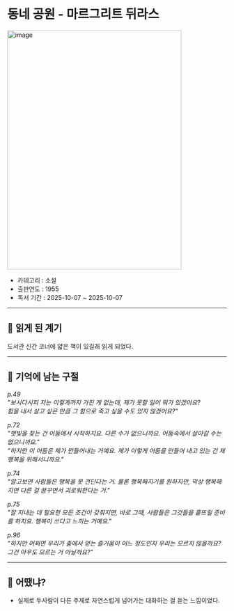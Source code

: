동네 공원 - 마르그리트 뒤라스
===============
<img width="400" height="550" alt="image" src="https://an2-img.amz.wtchn.net/image/v2/_rFU_yEuQ2gJn6q9myHkoQ.webp?jwt=ZXlKaGJHY2lPaUpJVXpJMU5pSjkuZXlKdmNIUnpJanBiSW1SZk5Ea3dlRGN3TUhFNE1DSmRMQ0p3SWpvaUwzWXlMM04wYjNKbEwySnZiMnN2TVRNM09UZzJOamN3TmpNd05qQTVOaUo5LnZlLUp3TU43UEx3UDREd29CWWl2TzdCa00tM3dGQXdSc1Z0bWVfSi05bEE=" />

* 카테고리 : 소설
* 출판연도 : 1955
* 독서 기간 : 2025-10-07 ~ 2025-10-07

* * * 
## 🌟 읽게 된 계기
도서관 신간 코너에 얇은 책이 있길래 읽게 되었다.

* * *
## 🌟 기억에 남는 구절

*p.49* <br/>
*"보시다시피 저는 이렇게까지 가진 게 없는데, 제가 못할 일이 뭐가 있겠어요?* <br/>
*힘을 내서 살고 싶은 만큼 그 힘으로 죽고 싶을 수도 있지 않겠어요?"*

*p.72* <br/>
*"햇빛을 찾는 건 어둠에서 시작하지요. 다른 수가 없으니까요. 어둠속에서 살아갈 수는 없으니까요."*<br/>
*"하지만 이 어둠은 제가 만들어내는 거예요. 제가 이렇게 어둠을 만들어 내고 있는 건 제 행복을 위해서니까요."*

*p.74* <br/>
*"알고보면 사람들은 행복을 못 견딘다는 거. 물론 행복해지기를 원하지만, 막상 행복해지면 다른 걸 꿈꾸면서 괴로워한다는 거."*

*p.75* <br/>
*"잘 지내는 데 필요한 모든 조건이 갖춰지면, 바로 그때, 사람들은 그것들을 흩뜨릴 준비를 하지요. 행복이 쓰다고 느끼는 거예요."*

*p.96* <br/>
*"하지만 어쩌면 우리가 춤에서 얻는 즐거움이 어느 정도인지 우리는 모르지 않을까요? 그건 아우도 모르는 거 아닐까요?"*

* * *
## 🌟 어땠냐?
* 실제로 두사람이 다른 주제로 자연스럽게 넘어가는 대화하는 걸 듣는 느낌이었다.
